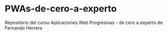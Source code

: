 # PWAs-de-cero-a-experto
Repositorio del curso Aplicaciones Web Progresivas - de cero a experto de Fernando Herrera
